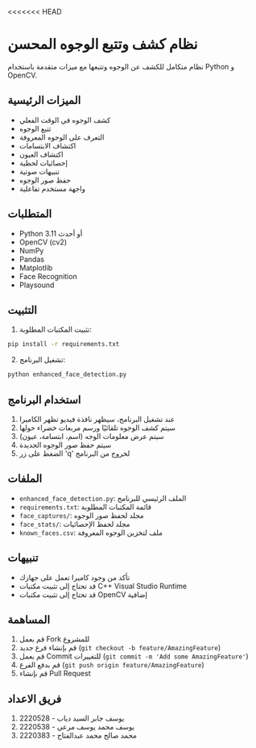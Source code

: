 <<<<<<< HEAD
# نظام كشف وتتبع الوجوه المحسن

نظام متكامل للكشف عن الوجوه وتتبعها مع ميزات متقدمة باستخدام Python و OpenCV.

## الميزات الرئيسية
- كشف الوجوه في الوقت الفعلي
- تتبع الوجوه
- التعرف على الوجوه المعروفة
- اكتشاف الابتسامات
- اكتشاف العيون
- إحصائيات لحظية
- تنبيهات صوتية
- حفظ صور الوجوه
- واجهة مستخدم تفاعلية

## المتطلبات
- Python 3.11 أو أحدث
- OpenCV (cv2)
- NumPy
- Pandas
- Matplotlib
- Face Recognition
- Playsound

## التثبيت
1. تثبيت المكتبات المطلوبة:
```bash
pip install -r requirements.txt
```

2. تشغيل البرنامج:
```bash
python enhanced_face_detection.py
```

## استخدام البرنامج
1. عند تشغيل البرنامج، سيظهر نافذة فيديو تظهر الكاميرا
2. سيتم كشف الوجوه تلقائيًا ورسم مربعات خضراء حولها
3. سيتم عرض معلومات الوجه (اسم، ابتسامة، عيون)
4. سيتم حفظ صور الوجوه الجديدة
5. الضغط على زر 'q' لخروج من البرنامج

## الملفات
- `enhanced_face_detection.py`: الملف الرئيسي للبرنامج
- `requirements.txt`: قائمة المكتبات المطلوبة
- `face_captures/`: مجلد لحفظ صور الوجوه
- `face_stats/`: مجلد لحفظ الإحصائيات
- `known_faces.csv`: ملف لتخزين الوجوه المعروفة

## تنبيهات
- تأكد من وجود كاميرا تعمل على جهازك
- قد تحتاج إلى تثبيت مكتبات C++ Visual Studio Runtime
- قد تحتاج إلى تثبيت مكتبات OpenCV إضافية

## المساهمة
1. قم بعمل Fork للمشروع
2. قم بإنشاء فرع جديد (`git checkout -b feature/AmazingFeature`)
3. قم بعمل Commit للتغييرات (`git commit -m 'Add some AmazingFeature'`)
4. قم بدفع الفرع (`git push origin feature/AmazingFeature`)
5. قم بإنشاء Pull Request

## فريق الاعداد
1. يوسف جابر السيد دياب - 2220528
2. يوسف محمد يوسف مرعي - 2220538
3. محمد صالح محمد عبدالفتاح - 2220383

